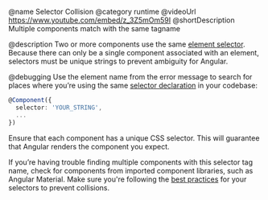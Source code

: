 @name Selector Collision
@category runtime
@videoUrl https://www.youtube.com/embed/z_3Z5mOm59I
@shortDescription Multiple components match with the same tagname

@description
Two or more components use the same [element selector](guide/component-overview#specifying-a-components-css-selector). Because there can only be a single component associated with an element, selectors must be unique strings to prevent ambiguity for Angular.

@debugging
Use the element name from the error message to search for places where you’re using the same [selector declaration](guide/architecture-components) in your codebase:

```typescript
@Component({
  selector: 'YOUR_STRING',
  ...
})
```

Ensure that each component has a unique CSS selector. This will guarantee that Angular renders the component you expect.

If you’re having trouble finding multiple components with this selector tag name, check for components from imported component libraries, such as Angular Material. Make sure you're following the [best practices](guide/styleguide#component-selectors) for your selectors to prevent collisions.
